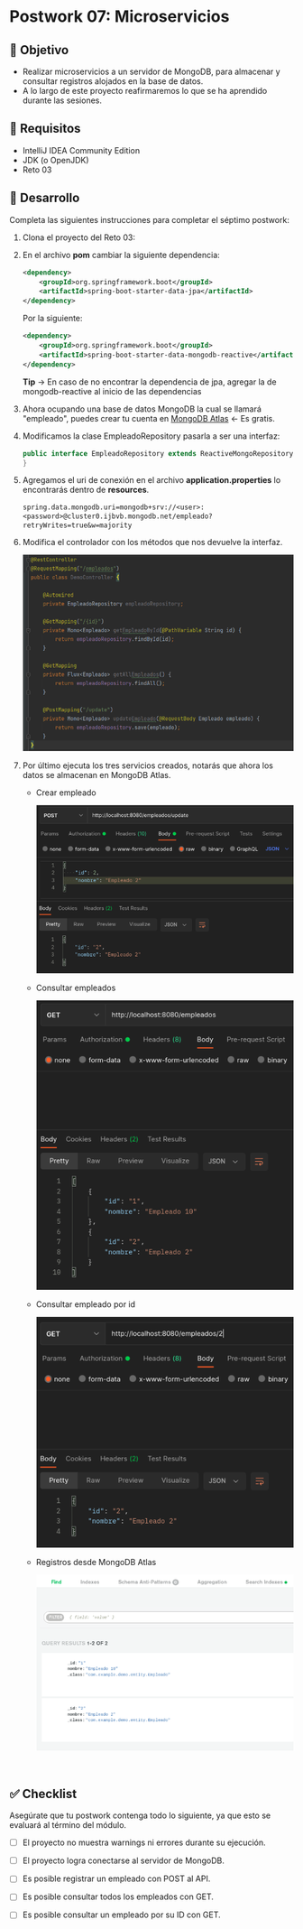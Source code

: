 # Postwork 07: Microservicios

## 🎩 Objetivo

- Realizar microservicios a un servidor de MongoDB, para almacenar y consultar registros alojados en la base de datos.
- A lo largo de este proyecto reafirmaremos lo que se ha aprendido durante las sesiones.

## 🎯 Requisitos 

- IntelliJ IDEA Community Edition
- JDK (o OpenJDK)
- Reto 03

## 🚀 Desarrollo

Completa las siguientes instrucciones para completar el séptimo postwork:

1. Clona el proyecto del Reto 03: 

2. En el archivo **pom** cambiar la siguiente dependencia:

    ```xml
    <dependency>
        <groupId>org.springframework.boot</groupId>
        <artifactId>spring-boot-starter-data-jpa</artifactId>
    </dependency>
    ```

    Por la siguiente:

    ```xml
    <dependency>
        <groupId>org.springframework.boot</groupId>
        <artifactId>spring-boot-starter-data-mongodb-reactive</artifactId>
    </dependency>
    ```

    **Tip** -> En caso de no encontrar la dependencia de jpa, agregar la de mongodb-reactive al inicio de las dependencias

3. Ahora ocupando una base de datos MongoDB la cual se llamará "empleado", puedes crear tu cuenta en [MongoDB Atlas](https://www.mongodb.com/atlas/database) <- Es gratis.

4. Modificamos la clase EmpleadoRepository pasarla a ser una interfaz:

    ```java
    public interface EmpleadoRepository extends ReactiveMongoRepository<Empleado, String>{
    }
    ```

5. Agregamos el uri de conexión en el archivo **application.properties** lo encontrarás dentro de **resources**.

    ```properties
    spring.data.mongodb.uri=mongodb+srv://<user>:<password>@cluster0.ijbvb.mongodb.net/empleado?retryWrites=true&w=majority
    ```

6. Modifica el controlador con los métodos que nos devuelve la interfaz.

    ![Metodos](img/img_01.png)

7. Por último ejecuta los tres servicios creados, notarás que ahora los datos se almacenan en MongoDB Atlas.

    - Crear empleado

        ![Prueba 1](img/img_02.png)

    - Consultar empleados
    
        ![Prueba 2](img/img_03.png)

    - Consultar empleado por id
    
        ![Prueba 3](img/img_04.png)

    - Registros desde MongoDB Atlas

        ![Prueba 1](img/img_05.png)

<br/>

## ✅ Checklist 

Asegúrate que tu postwork contenga todo lo siguiente, ya que esto se evaluará al término del módulo.

- [ ] El proyecto no muestra warnings ni errores durante su ejecución.

- [ ] El proyecto logra conectarse al servidor de MongoDB.

- [ ] Es posible registrar un empleado con POST al API.

- [ ] Es posible consultar todos los empleados con GET.

- [ ] Es posible consultar un empleado por su ID con GET.
